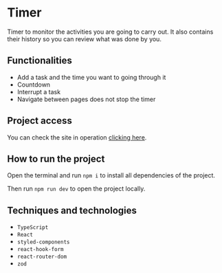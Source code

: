 # Timer

Timer to monitor the activities you are going to carry out. It also contains their history so you can review what was done by you.

## Functionalities

- Add a task and the time you want to going through it
- Countdown
- Interrupt a task
- Navigate between pages does not stop the timer


## Project access

You can check the site in operation <a href='https://02-ignite-timer-two.vercel.app/' target='_blank' >clicking here</a>.

## How to run the project

Open the terminal and run `npm i` to install all dependencies of the project.

Then run `npm run dev` to open the project locally.

## Techniques and technologies

- `TypeScript`
- `React`
- `styled-components`
- `react-hook-form`
- `react-router-dom`
- `zod`